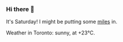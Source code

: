 ### Hi there :wave:

It's Saturday! I might be putting some [miles](https://www.strava.com/athletes/889963) in.

Weather in Toronto: sunny, at +23°C.
